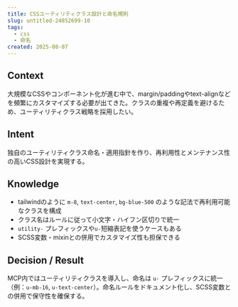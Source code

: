```yaml
---
title: CSSユーティリティクラス設計と命名規則
slug: untitled-24852699-10
tags:
  - css
  - 命名
created: 2025-08-07
---
```



## Context


大規模なCSSやコンポーネント化が進む中で、margin/paddingやtext-alignなどを頻繁にカスタマイズする必要が出てきた。クラスの重複や再定義を避けるため、ユーティリティクラス戦略を採用したい。


## Intent


独自のユーティリティクラス命名・適用指針を作り、再利用性とメンテナンス性の高いCSS設計を実現する。


## Knowledge

- tailwindのように `m-8`, `text-center`, `bg-blue-500` のような記法で再利用可能なクラスを構成
- クラス名はルールに従って小文字・ハイフン区切りで統一
- `utility-` プレフィックスや`u-`短縮表記を使うケースもある
- SCSS変数・mixinとの併用でカスタマイズ性も担保できる

## Decision / Result


MCP内ではユーティリティクラスを導入し、命名は `u-` プレフィックスに統一（例：`u-mb-16`, `u-text-center`）。命名ルールをドキュメント化し、SCSS変数との併用で保守性を確保する。


